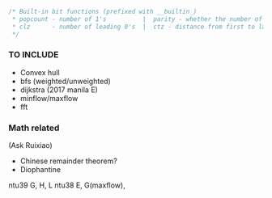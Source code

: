 ```c++
/* Built-in bit functions (prefixed with __builtin_)
 * popcount - number of 1's          |  parity - whether the number of 1's is even
 * clz      - number of leading 0's  |  ctz - distance from first to last 1
 */
```

### TO INCLUDE
* Convex hull
* bfs (weighted/unweighted)
* dijkstra (2017 manila E)
* minflow/maxflow
* fft

### Math related
(Ask Ruixiao)

* Chinese remainder theorem?
* Diophantine


ntu39 G, H, L
ntu38 E, G(maxflow), 
